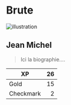 # Brute

![illustration][image]

## Jean Michel

> Ici la biographie....

| XP        |  26          |
| -------- | -------------:|
| Gold      | 15      |
| Checkmark |   2    |

<!-- images references -->

[image]: http://www.coolminiornot.com/pics/pics16/img5bb609c75f2cc.jpg "Image"


